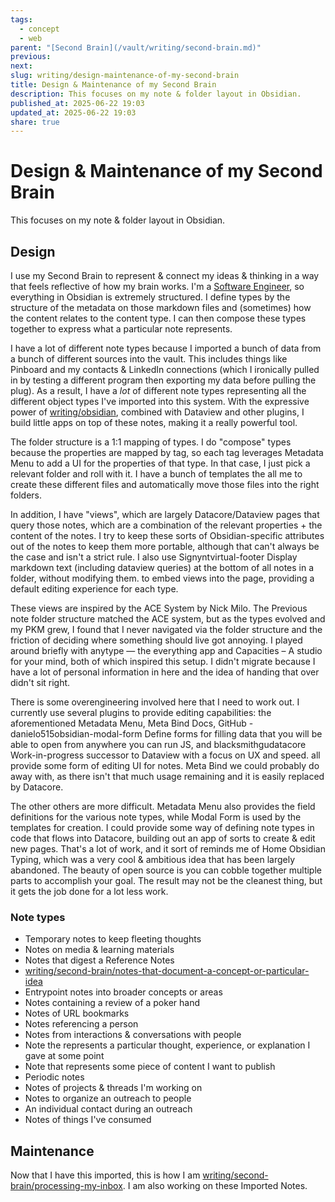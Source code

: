 ```yaml
---
tags:
  - concept
  - web
parent: "[Second Brain](/vault/writing/second-brain.md)"
previous:
next:
slug: writing/design-maintenance-of-my-second-brain
title: Design & Maintenance of my Second Brain
description: This focuses on my note & folder layout in Obsidian.
published_at: 2025-06-22 19:03
updated_at: 2025-06-22 19:03
share: true
---
```


# Design & Maintenance of my Second Brain

This focuses on my note & folder layout in Obsidian.

## Design

I use my Second Brain to represent & connect my ideas & thinking in a way that feels reflective of how my brain works. I'm a [Software Engineer](/vault/writing/software-engineering.md), so everything in Obsidian is extremely structured. I define types by the structure of the metadata on those markdown files and (sometimes) how the content relates to the content type. I can then compose these types together to express what a particular note represents.

I have a lot of different note types because I imported a bunch of data from a bunch of different sources into the vault. This includes things like Pinboard and my contacts & LinkedIn connections (which I ironically pulled in by testing a different program then exporting my data before pulling the plug). As a result, I have a _lot_ of different note types representing all the different object types I've imported into this system. With the expressive power of [writing/obsidian](/vault/writing/obsidian.md), combined with Dataview and other plugins, I build little apps on top of these notes, making it a really powerful tool.

The folder structure is a 1:1 mapping of types. I do "compose" types because the properties are mapped by tag, so each tag leverages Metadata Menu to add a UI for the properties of that type. In that case, I just pick a relevant folder and roll with it. I have a bunch of templates the all me to create these different files and automatically move those files into the right folders.

In addition, I have "views", which are largely Datacore/Dataview pages that query those notes, which are a combination of the relevant properties + the content of the notes. I try to keep these sorts of Obsidian-specific attributes out of the notes to keep them more portable, although that can't always be the case and isn't a strict rule. I also use Signyntvirtual-footer Display markdown text (including dataview queries) at the bottom of all notes in a folder, without modifying them. to embed views into the page, providing a default editing experience for each type.

These views are inspired by the ACE System by Nick Milo. The Previous note folder structure matched the ACE system, but as the types evolved and my PKM grew, I found that I never navigated via the folder structure and the friction of deciding where something should live got annoying. I played around briefly with anytype — the everything app and Capacities – A studio for your mind, both of which inspired this setup. I didn't migrate because I have a lot of personal information in here and the idea of handing that over didn't sit right.

There is some overengineering involved here that I need to work out. I currently use several plugins to provide editing capabilities: the aforementioned Metadata Menu, Meta Bind Docs, GitHub - danielo515obsidian-modal-form Define forms for filling data that you will be able to open from anywhere you can run JS, and blacksmithgudatacore Work-in-progress successor to Dataview with a focus on UX and speed. all provide some form of editing UI for notes. Meta Bind we could probably do away with, as there isn't that much usage remaining and it is easily replaced by Datacore.

The other others are more difficult. Metadata Menu also provides the field definitions for the various note types, while Modal Form is used by the templates for creation. I could provide some way of defining note types in code that flows into Datacore, building out an app of sorts to create & edit new pages. That's a lot of work, and it sort of reminds me of Home  Obsidian Typing, which was a very cool & ambitious idea that has been largely abandoned. The beauty of open source is you can cobble together multiple parts to accomplish your goal. The result may not be the cleanest thing, but it gets the job done for a lot less work.

### Note types

- Temporary notes to keep fleeting thoughts
- Notes on media & learning materials
- Notes that digest a Reference Notes
- [writing/second-brain/notes-that-document-a-concept-or-particular-idea](/vault/writing/second-brain/notes-that-document-a-concept-or-particular-idea.md)
- Entrypoint notes into broader concepts or areas
- Notes containing a review of a poker hand
- Notes of URL bookmarks
- Notes referencing a person
- Notes from interactions & conversations with people
- Note the represents a particular thought, experience, or explanation I gave at some point
- Note that represents some piece of content I want to publish
- Periodic notes
- Notes of projects & threads I'm working on
- Notes to organize an outreach to people
- An individual contact during an outreach
- Notes of things I've consumed

## Maintenance

Now that I have this imported, this is how I am [writing/second-brain/processing-my-inbox](/vault/writing/second-brain/processing-my-inbox.md). I am also working on these Imported Notes.